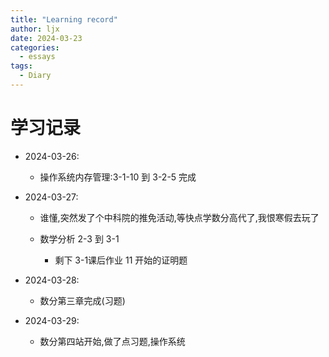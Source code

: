 ```yaml
---
title: "Learning record"
author: ljx
date: 2024-03-23
categories:
  - essays
tags:
  - Diary
---
```


# 学习记录

- 2024-03-26:

    -  操作系统内存管理:3-1-10 到 3-2-5 完成

- 2024-03-27:
    
    - 谁懂,突然发了个中科院的推免活动,等快点学数分高代了,我恨寒假去玩了
    - 数学分析 2-3 到 3-1
        
        - 剩下 3-1课后作业 11 开始的证明题

- 2024-03-28:

    - 数分第三章完成(习题)

- 2024-03-29:

    - 数分第四站开始,做了点习题,操作系统 

